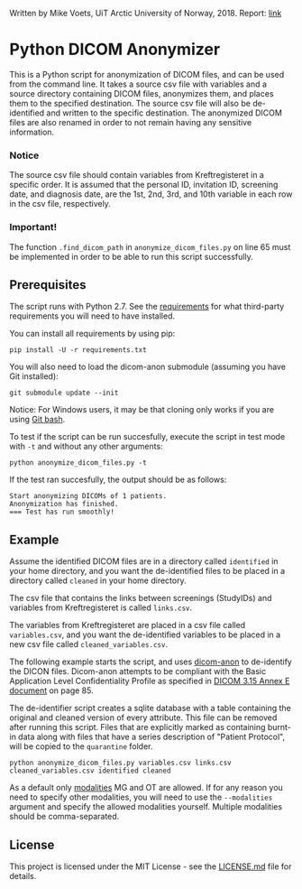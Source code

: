 Written by Mike Voets, UiT Arctic University of Norway, 2018.
Report: [link](https://github.com/mikevoets/dicom_anonymizer/blob/master/doc/report.pdf)

# Python DICOM Anonymizer

This is a Python script for anonymization of DICOM files, and can be used from the command line. It takes a source csv file with variables and a source directory containing DICOM files, anonymizes them, and places them to the specified destination. The source csv file will also be de-identified and written to the specific destination. The anonymized DICOM files are also renamed in order to not remain having any sensitive information.

### Notice

The source csv file should contain variables from Kreftregisteret in a specific order. It is assumed that the personal ID, invitation ID, screening date, and diagnosis date, are the 1st, 2nd, 3rd, and 10th variable in each row in the csv file, respectively.

### Important!

The function `.find_dicom_path` in `anonymize_dicom_files.py` on line 65 must be implemented in order to be able to run this script successfully.

## Prerequisites

The script runs with Python 2.7. See the [requirements](requirements.txt) for what third-party requirements you will need to have installed.

You can install all requirements by using pip:

```
pip install -U -r requirements.txt
```

You will also need to load the dicom-anon submodule (assuming you have Git installed):

```
git submodule update --init
```

Notice: For Windows users, it may be that cloning only works if you are using [Git bash](https://git-scm.com/downloads).

To test if the script can be run succesfully, execute the script in test mode with `-t` and without any other arguments:

```
python anonymize_dicom_files.py -t
```

If the test ran succesfully, the output should be as follows:

```
Start anonymizing DICOMs of 1 patients.
Anonymization has finished.
=== Test has run smoothly!
```

## Example

Assume the identified DICOM files are in a directory called `identified` in your home directory, and you want the de-identified files to be placed in a directory called `cleaned` in your home directory.

The csv file that contains the links between screenings (StudyIDs) and variables from Kreftregisteret is called `links.csv`.

The variables from Kreftregisteret are placed in a csv file called `variables.csv`, and you want the de-identified variables to be placed in a new csv file called `cleaned_variables.csv`.

The following example starts the script, and uses [dicom-anon](https://github.com/chop-dbhi/dicom-anon) to de-identify the DICON files. Dicom-anon attempts to be compliant with the Basic Application Level Confidentiality Profile as specified in [DICOM 3.15 Annex E document](ftp://medical.nema.org/medical/dicom/2011/11_15pu.pdf) on page 85.

The de-identifier script creates a sqlite database with a table containing the original and cleaned version of every attribute. This file can be removed after running this script. Files that are explicitly marked as containing burnt-in data along with files that have a series description of "Patient Protocol", will be copied to the `quarantine` folder.

```
python anonymize_dicom_files.py variables.csv links.csv cleaned_variables.csv identified cleaned
```

As a default only [modalities](https://www.dicomlibrary.com/dicom/modality/) MG and OT are allowed. If for any reason you need to specify other modalities, you will need to use the `--modalities` argument and specify the allowed modalities yourself. Multiple modalities should be comma-separated.


## License

This project is licensed under the MIT License - see the [LICENSE.md](LICENSE.md) file for details.
